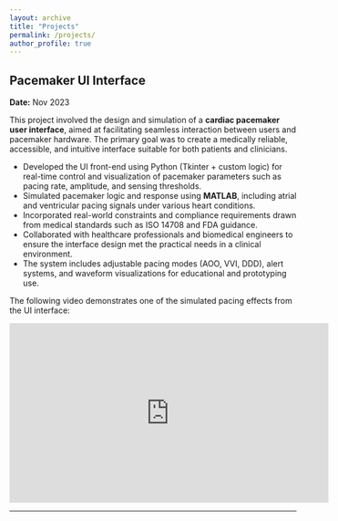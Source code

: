 ```yaml
---
layout: archive
title: "Projects"
permalink: /projects/
author_profile: true
---
```


## Pacemaker UI Interface

**Date:** Nov 2023  

This project involved the design and simulation of a **cardiac pacemaker user interface**, aimed at facilitating seamless interaction between users and pacemaker hardware. The primary goal was to create a medically reliable, accessible, and intuitive interface suitable for both patients and clinicians.

- Developed the UI front-end using Python (Tkinter + custom logic) for real-time control and visualization of pacemaker parameters such as pacing rate, amplitude, and sensing thresholds.
- Simulated pacemaker logic and response using **MATLAB**, including atrial and ventricular pacing signals under various heart conditions.
- Incorporated real-world constraints and compliance requirements drawn from medical standards such as ISO 14708 and FDA guidance.
- Collaborated with healthcare professionals and biomedical engineers to ensure the interface design met the practical needs in a clinical environment.
- The system includes adjustable pacing modes (AOO, VVI, DDD), alert systems, and waveform visualizations for educational and prototyping use.

The following video demonstrates one of the simulated pacing effects from the UI interface:

<iframe width="560" height="315"
  src="https://www.youtube.com/embed/KDi4vzunNIY"
  title="Pacemaker UI Simulation"
  frameborder="0"
  allow="accelerometer; autoplay; clipboard-write; encrypted-media; gyroscope; picture-in-picture; web-share"
  allowfullscreen>
</iframe>

---


